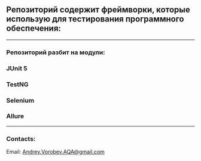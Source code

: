 ## Репозиторий содержит фреймворки, которые использую для тестирования программного обеспечения:

---

### Репозиторий разбит на модули:

###  **JUnit 5** 
###  **TestNG**
###  **Selenium**
###  **Allure**

---
### Contacts:
Email: Andrey.Vorobev.AQA@gmail.com